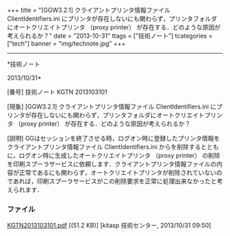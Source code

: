 ﻿+++
title = "[GGW3.2.1] クライアントプリンタ情報ファイル ClientIdentifiers.ini にプリンタが存在しないにも関わらず，プリンタフォルダにオートクリエイトプリンタ （proxy printer） が存在する．どのような原因が考えられるか？"
date = "2013-10-31"
ttags = ["技術ノート"]
tcategories = ["tech"]
banner = "img/technote.jpg"
+++

-----------------------------------------------------------------------------------------------------------------------------

*技術ノート

2013/10/31*


[番号]
技術ノート KGTN 2013103101

[現象]
[GGW3.2.1] クライアントプリンタ情報ファイル ClientIdentifiers.ini
にプリンタが存在しないにも関わらず，プリンタフォルダにオートクリエイトプリンタ
（proxy printer） が存在する．どのような原因が考えられるか？

[説明]
GGはセッションを終了させる時，ログオン時に登録したプリンタ情報をクライアントプリンタ情報ファイル
ClientIdentifiers.ini
からを削除するとともに，ログオン時に生成したオートクリエイトプリンタ
（proxy printer）
の削除を印刷スプーラサービスに依頼します．クライアントプリンタ情報ファイルの内容が正常であるにも関わらず，オートクリエイトプリンタが削除されていないのであれば，印刷スプーラサービスがこの削除要求を正常に処理出来なかったと考えられます．


### ファイル

 
 


[KGTN2013103101.pdf](http://techreport.kitasp.net/attachments/download/1395/KGTN2013103101.pdf)
 [(51.2 KB)] [kitasp 技術センター, 2013/10/31
09:50]


 


 

